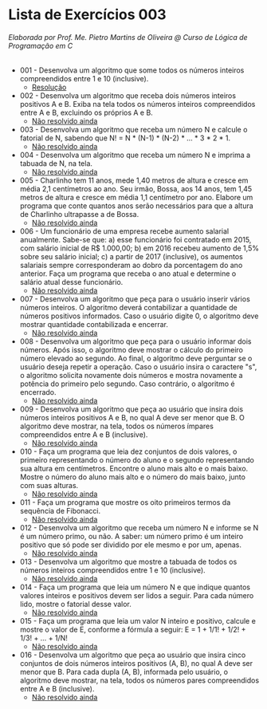 # Lista de Exercícios 003

###### Elaborada por Prof. Me. Pietro Martins de Oliveira @ Curso de Lógica de Programação em C

- 001 - Desenvolva um algoritmo que some todos os números inteiros compreendidos entre 1 e 10 (inclusive).
  - [Resolução](https://github.com/christianodavid/estruturas-repeticao-c/blob/main/exercicio-001/main.c)
- 002 - Desenvolva um algoritmo que receba dois números inteiros positivos A e B. Exiba na tela todos os números inteiros compreendidos entre A e B, excluindo os próprios A e B.
  - [Não resolvido ainda]()
- 003 - Desenvolva um algoritmo que receba um número N e calcule o fatorial de N, sabendo que N! = N * (N-1) * (N-2) * … * 3 * 2 * 1.
  - [Não resolvido ainda]()
- 004 - Desenvolva um algoritmo que receba um número N e imprima a tabuada de N, na tela.
  - [Não resolvido ainda]()
- 005 - Charlinho tem 11 anos, mede 1,40 metros de altura e cresce em média 2,1 centímetros ao ano. Seu irmão, Bossa, aos 14 anos, tem 1,45 metros de altura e cresce em média 1,1 centímetro por ano. Elabore um programa que conte quantos anos serão necessários para que a altura de Charlinho ultrapasse a de Bossa.
  - [Não resolvido ainda]()
- 006 - Um funcionário de uma empresa recebe aumento salarial anualmente. Sabe-se que: a) esse funcionário foi contratado em 2015, com salário inicial de R$ 1.000,00; b) em 2016 recebeu aumento de 1,5% sobre seu salário inicial; c) a partir de 2017 (inclusive), os aumentos salariais sempre corresponderam ao dobro da porcentagem do ano anterior. Faça um programa que receba o ano atual e determine o salário atual desse funcionário.
  - [Não resolvido ainda]()
- 007 - Desenvolva um algoritmo que peça para o usuário inserir vários números inteiros. O algoritmo deverá contabilizar a quantidade de números positivos informados. Caso o usuário digite 0, o algoritmo deve mostrar quantidade contabilizada e encerrar.
  - [Não resolvido ainda]()
- 008 - Desenvolva um algoritmo que peça para o usuário informar dois números. Após isso, o algoritmo deve mostrar o cálculo do primeiro número elevado ao segundo. Ao final, o algoritmo deve perguntar se o usuário deseja repetir a operação. Caso o usuário insira o caractere "s", o algoritmo solicita novamente dois números e mostra novamente a potência do primeiro pelo segundo. Caso contrário, o algoritmo é encerrado.
  - [Não resolvido ainda]()
- 009 - Desenvolva um algoritmo que peça ao usuário que insira dois números inteiros positivos A e B, no qual A deve ser menor que B. O algoritmo deve mostrar, na tela, todos os números ímpares compreendidos entre A e B (inclusive).
  - [Não resolvido ainda]()
- 010 - Faça um programa que leia dez conjuntos de dois valores, o primeiro representando o número do aluno e o segundo representando sua altura em centímetros. Encontre o aluno mais alto e o mais baixo. Mostre o número do aluno mais alto e o número do mais baixo, junto com suas alturas.
  - [Não resolvido ainda]()
- 011 - Faça um programa que mostre os oito primeiros termos da sequência de Fibonacci.
  - [Não resolvido ainda]()
- 012 - Desenvolva um algoritmo que receba um número N e informe se N é um número primo, ou não. A saber: um número primo é um inteiro positivo que só pode ser dividido por ele mesmo e por um, apenas.
  - [Não resolvido ainda]()
- 013 - Desenvolva um algoritmo que mostre a tabuada de todos os números inteiros compreendidos entre 1 e 10 (inclusive).
  - [Não resolvido ainda]()
- 014 - Faça um programa que leia um número N e que indique quantos valores inteiros e positivos devem ser lidos a seguir. Para cada número lido, mostre o fatorial desse valor.
  - [Não resolvido ainda]()
- 015 - Faça um programa que leia um valor N inteiro e positivo, calcule e mostre o valor de E, conforme a fórmula a seguir: E = 1 + 1/1! + 1/2! + 1/3! + … + 1/N!
  - [Não resolvido ainda]()
- 016 - Desenvolva um algoritmo que peça ao usuário que insira cinco conjuntos de dois números inteiros positivos (A, B), no qual A deve ser menor que B. Para cada dupla (A, B), informada pelo usuário, o algoritmo deve mostrar, na tela, todos os números pares compreendidos entre A e B (inclusive).
  - [Não resolvido ainda]()